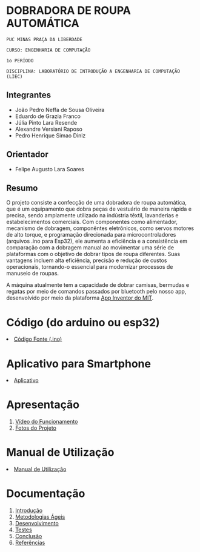 # DOBRADORA DE ROUPA AUTOMÁTICA

`PUC MINAS PRAÇA DA LIBERDADE`

`CURSO: ENGENHARIA DE COMPUTAÇÃO`

`1o PERÍODO`

`DISCIPLINA: LABORATÓRIO DE INTRODUÇÃO A ENGENHARIA DE COMPUTAÇÃO (LIEC)`


## Integrantes

* João Pedro Neffa de Sousa Oliveira
* Eduardo de Grazia Franco
* Júlia Pinto Lara Resende
* Alexandre Versiani Raposo
* Pedro Henrique Simao Diniz

## Orientador

* Felipe Augusto Lara Soares

## Resumo

O projeto consiste a confecção de uma dobradora de roupa automática, que é
um equipamento que dobra peças de vestuário de maneira rápida e precisa, sendo
amplamente utilizado na indústria têxtil, lavanderias e estabelecimentos
comerciais. Com componentes como alimentador, mecanismo de dobragem, componêntes eletrônicos, 
como servos motores de alto torque, e programação direcionada para microcontroladores (arquivos .ino para Esp32), ele aumenta a eficiência e a consistência em comparação com a dobragem manual ao movimentar uma série de 
plataformas com o objetivo de dobrar tipos de roupa diferentes. Suas vantagens incluem alta
eficiência, precisão e redução de custos operacionais, tornando-o essencial para
modernizar processos de manuseio de roupas.

A máquina atualmente tem a capacidade de dobrar camisas, bermudas e regatas por meio de comandos passados 
por bluetooth pelo nosso app, desenvolvido por meio da plataforma <a href="https://appinventor.mit.edu">App 
Inventor do MIT</a>.

# Código (do arduino ou esp32)

<li><a href="Codigo/README.md"> Código Fonte (.ino)</a></li>

# Aplicativo para Smartphone

<li><a href="App/README.md"> Aplicativo </a></li>

# Apresentação

<ol>
<li><a href="Apresentacao/README.md"> Vídeo do Funcionamento</a></li>
<li><a href="Apresentacao/README.md"> Fotos do Projeto</a></li>
</ol>

# Manual de Utilização

<li><a href="Manual/manual de utilização.md"> Manual de Utilização</a></li>


# Documentação

<ol>
<li><a href="Documentacao/01-Introducão.md"> Introdução</a></li>
<li><a href="Documentacao/02-Metodologias Ágeis.md"> Metodologias Ágeis</a></li>
<li><a href="Documentacao/03-Desenvolvimento.md"> Desenvolvimento </a></li>
<li><a href="Documentacao/04-Testes.md"> Testes </a></li>
<li><a href="Documentacao/05-Conclusão.md"> Conclusão </a></li>
<li><a href="Documentacao/06-Referências.md"> Referências </a></li>
</ol>

